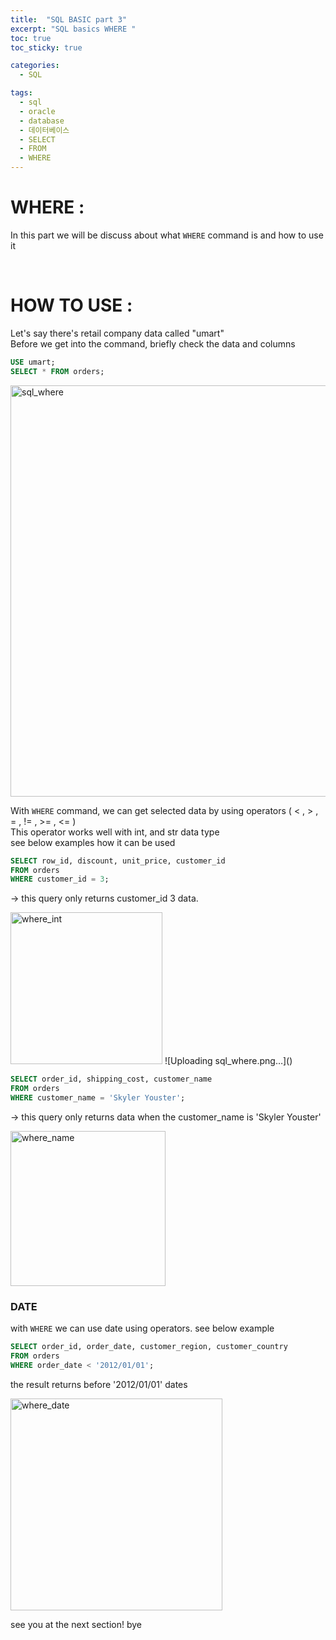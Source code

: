 ```yaml
---
title:  "SQL BASIC part 3"
excerpt: "SQL basics WHERE "
toc: true
toc_sticky: true

categories:
  - SQL

tags:
  - sql
  - oracle
  - database
  - 데이터베이스
  - SELECT
  - FROM
  - WHERE
---
```



# WHERE : 

In this part we will be discuss about what `WHERE` command is and how to use it
  
<br/>

# HOW TO USE :

Let's say there's retail company data called "umart" <br/>
Before we get into the command, briefly check the data and columns

```sql
USE umart;
SELECT * FROM orders;
```
<img width="658" alt="sql_where" src="https://user-images.githubusercontent.com/75202769/123075451-3581b880-d453-11eb-9585-36550592384b.png">

With `WHERE` command, we can get selected data by using operators ( < , > , = , != , >= , <= )<br/>
This operator works well with int, and str data type<br/>
see below examples how it can be used 

```sql
SELECT row_id, discount, unit_price, customer_id
FROM orders
WHERE customer_id = 3;
```
-> this query only returns customer_id 3 data.

<img width="243" alt="where_int" src="https://user-images.githubusercontent.com/75202769/123075313-16832680-d453-11eb-87a0-7e0471215e86.png">
![Uploading sql_where.png…]()

```sql
SELECT order_id, shipping_cost, customer_name
FROM orders
WHERE customer_name = 'Skyler Youster';
```
-> this query only returns data when the customer_name is 'Skyler Youster'

<img width="248" alt="where_name" src="https://user-images.githubusercontent.com/75202769/123075282-1125dc00-d453-11eb-888e-9a24c37638b7.png">


### DATE 
with `WHERE` we can use date using operators. 
see below example<br/>

```sql
SELECT order_id, order_date, customer_region, customer_country 
FROM orders
WHERE order_date < '2012/01/01';
```
the result returns before '2012/01/01' dates

<img width="339" alt="where_date" src="https://user-images.githubusercontent.com/75202769/123075242-04a18380-d453-11eb-9ace-ae436926e28b.png">

see you at the next section! bye
